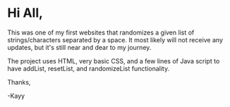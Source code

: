 # Hi All,
This was one of my first websites that randomizes a given list of strings/characters separated by a space.
It most likely will not receive any updates, but it's still near and dear to my journey.

The project uses HTML, very basic CSS, and a few lines of Java script to have addList, resetList, and randomizeList functionality.

Thanks,

-Kayy
